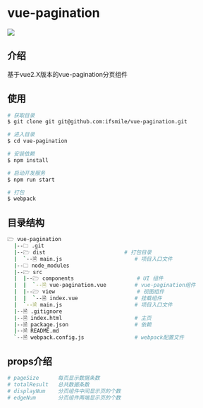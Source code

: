 # vue-pagination

![](https://raw.githubusercontent.com/ifsmile/img/master/vue-pagination/GIF.gif)

## 介绍

基于vue2.X版本的vue-pagination分页组件

## 使用

```bash
# 获取目录
$ git clone git git@github.com:ifsmile/vue-pagination.git

# 进入目录
$ cd vue-pagination

# 安装依赖
$ npm install

# 启动开发服务
$ npm run start

# 打包
$ webpack
```

## 目录结构

```bash
🗁 vue-pagination
  |--🗀 .git
  |--🗁 dist							# 打包目录
  |  `--🗎 main.js          				# 项目入口文件
  |--🗀 node_modules
  |--🗁 src
  |  |--🗁 components					# UI 组件
  |  |  `--🗎 vue-pagination.vue			# vue-pagination组件
  |  |--🗁 view							# 视图组件
  |  |  `--🗎 index.vue                  # 挂载组件
  |  `--🗎 main.js						# 项目入口文件	
  |--🗎 .gitignore
  |--🗎 index.html                       # 主页
  |--🗎 package.json	                    # 依赖
  |--🗎 README.md
  `--🗎 webpack.config.js				# webpack配置文件
```

## props介绍

```bash
# pageSize		每页显示数据条数
# totalResult   总共数据条数
# displayNum	分页组件中间显示页的个数
# edgeNum		分页组件两端显示页的个数
```
